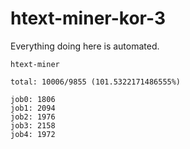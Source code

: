 # htext-miner-kor-3

Everything doing here is automated.

```
htext-miner

total: 10006/9855 (101.5322171486555%)

job0: 1806
job1: 2094
job2: 1976
job3: 2158
job4: 1972
```